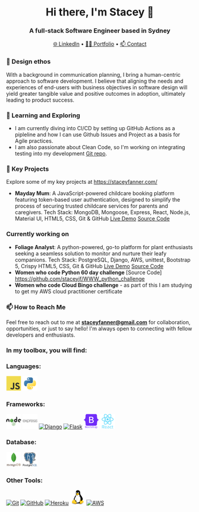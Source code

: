 <h1 align="center">Hi there, I'm Stacey 👋</h1>
<h3 align="center">A full-stack Software Engineer based in Sydney</h3>

<p align="center">
  <a href="https://www.linkedin.com/in/staceyfanner/">🌐 LinkedIn</a> •
  <a href="https://staceyfanner.com/">👨‍💻 Portfolio</a> •
  <a href="mailto:staceyfanner@gmail.com">📫 Contact</a>
</p>

### 🎨 Design ethos
With a background in communication planning, I bring a human-centric approach to software development. I believe that aligning the needs and experiences of end-users with business objectives in software design will yield greater tangible value and positive outcomes in adoption, ultimately leading to product success.

### 🌱 Learning and Exploring
- I am currently diving into CI/CD by setting up GitHub Actions as a pipleline and how I can use Github Issues and Project as a basis for Agile practices.
- I am also passionate about Clean Code, so I'm working on integrating testing into my development [Git repo](https://github.com/staceyjf/jestTesting).

### 🚀 Key Projects
Explore some of my key projects at https://staceyfanner.com/ 
- **Mayday Mum**: A JavaScript-powered childcare booking platform featuring token-based user authentication, designed to simplify the process of securing trusted childcare services for parents and caregivers. Tech Stack: MongoDB, Mongoose, Express, React, Node.js, Material UI, HTML5, CSS, Git & GitHub  [Live Demo](https://maydaymum.staceyfanner.com/) [Source Code](https://github.com/staceyjf/maydayMum)

### Currently working on
- **Foliage Analyst**: A python-powered, go-to platform for plant enthusiasts seeking a seamless solution to monitor and nurture their leafy companions.  Tech Stack: PostgreSQL, Django, AWS, unittest, Bootstrap 5, Crispy HTML5, CSS, Git & GitHub [Live Demo](https://plant.staceyfanner.com/)  [Source Code](https://github.com/staceyjf/foliageAnalyst)
- **Women who code Python 60 day challenge** [Source Code] https://github.com/staceyjf/WWW_python_challenge
- **Women who code Cloud Bingo challenge** - as part of this I am studying to get my AWS cloud practitioner certificate 

### 📫 How to Reach Me
Feel free to reach out to me at **staceyfanner@gmail.com** for collaboration, opportunities, or just to say hello! I'm always open to connecting with fellow developers and enthusiasts.

### In my toolbox, you will find:

### Languages:
[<img src="https://raw.githubusercontent.com/devicons/devicon/master/icons/javascript/javascript-original.svg" alt="JavaScript" width="40" height="40"/>](https://developer.mozilla.org/en-US/docs/Web/JavaScript)
[<img src="https://raw.githubusercontent.com/devicons/devicon/master/icons/python/python-original.svg" alt="Python" width="40" height="40"/>](https://www.python.org/)

### Frameworks:
[<img src="https://raw.githubusercontent.com/devicons/devicon/master/icons/nodejs/nodejs-original-wordmark.svg" alt="Node.js" width="40" height="40"/>](https://nodejs.org/)
[<img src="https://raw.githubusercontent.com/devicons/devicon/master/icons/express/express-original-wordmark.svg" alt="Express" width="40" height="40"/>](https://expressjs.com/)
[<img src="https://cdn.worldvectorlogo.com/logos/django.svg" alt="Django" width="40" height="40"/>](https://www.djangoproject.com/)
[<img src="https://www.vectorlogo.zone/logos/pocoo_flask/pocoo_flask-icon.svg" alt="Flask" width="40" height="40"/>](https://flask.palletsprojects.com/)
[<img src="https://raw.githubusercontent.com/devicons/devicon/master/icons/bootstrap/bootstrap-plain-wordmark.svg" alt="Bootstrap" width="40" height="40"/>](https://getbootstrap.com/)
[<img src="https://raw.githubusercontent.com/devicons/devicon/master/icons/react/react-original-wordmark.svg" alt="React" width="40" height="40"/>](https://reactjs.org/)

### Database:
[<img src="https://raw.githubusercontent.com/devicons/devicon/master/icons/mongodb/mongodb-original-wordmark.svg" alt="MongoDB" width="40" height="40"/>](https://www.mongodb.com/)
[<img src="https://raw.githubusercontent.com/devicons/devicon/master/icons/postgresql/postgresql-original-wordmark.svg" alt="PostgreSQL" width="40" height="40"/>](https://www.postgresql.org/)

### Other Tools:
[<img src="https://www.vectorlogo.zone/logos/git-scm/git-scm-icon.svg" alt="Git" width="40" height="40"/>](https://git-scm.com/)
[<img src="https://www.vectorlogo.zone/logos/github/github-icon.svg" alt="GitHub" width="40" height="40"/>](https://github.com/)
[<img src="https://www.vectorlogo.zone/logos/heroku/heroku-icon.svg" alt="Heroku" width="40" height="40"/>](https://heroku.com/)
[<img src="https://raw.githubusercontent.com/devicons/devicon/master/icons/linux/linux-original.svg" alt="Linux" width="40" height="40"/>](https://www.linux.org/)
[<img src="https://www.vectorlogo.zone/logos/amazon_aws/amazon_aws-icon.svg" alt="AWS" width="40" height="40"/>](https://aws.amazon.com/)

